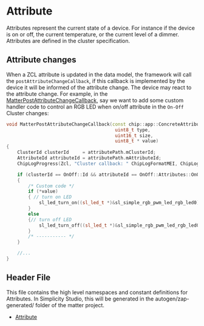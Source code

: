 # Attribute

Attributes represent the current state of a device. For instance if the device is on or off, the current temperature, or the current level of a dimmer. Attributes are defined in the cluster specification.

## Attribute changes

When a ZCL attribute is updated in the data model, the framework will call the `postAttributeChangeCallback`, if this callback is implemented by the device it will be informed of the attribute change. The device may react to the attribute change. For example, in the [MatterPostAttributeChangeCallback](https://github.com/SiliconLabs/matter_extension/blob/22bfd9fe3f749ba0e1c5ca684a48b6e28a390c7f/examples/onoff-plug-app/src/ZclCallbacks.cpp#L38), say we want to add some custom handler code to control an RGB LED when on/off attribute in the `On-Off` Cluster changes:

```cpp
void MatterPostAttributeChangeCallback(const chip::app::ConcreteAttributePath & attributePath, 
                                        uint8_t type, 
                                        uint16_t size,
                                        uint8_t * value)
{
    ClusterId clusterId     = attributePath.mClusterId;
    AttributeId attributeId = attributePath.mAttributeId;
    ChipLogProgress(Zcl, "Cluster callback: " ChipLogFormatMEI, ChipLogValueMEI(clusterId));

    if (clusterId == OnOff::Id && attributeId == OnOff::Attributes::OnOff::Id)
    {
        /* Custom code */
        if (*value) 
        { // turn on LED
            sl_led_turn_on((sl_led_t *)&sl_simple_rgb_pwm_led_rgb_led0);
        } 
        else 
        {// turn off LED
            sl_led_turn_off((sl_led_t *)&sl_simple_rgb_pwm_led_rgb_led0);
        }
        /* ----------- */
    }

    //...
}
```

## Header File

This file contains the high level namespaces and constant definitions for Attributes. In Simplicity Studio, this will be generated in the autogen/zap-generated/ folder of the matter project.

- [Attribute](https://github.com/project-chip/connectedhomeip/tree/master/zzz_generated/app-common/app-common/zap-generated/ids/Attributes.h)
